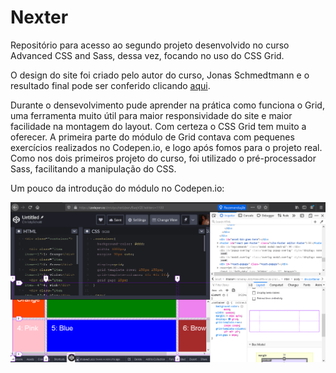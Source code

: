 # Nexter

Repositório para acesso ao segundo projeto desenvolvido no curso Advanced CSS and Sass, dessa vez, focando no uso do CSS Grid.

O design do site foi criado pelo autor do curso, Jonas Schmedtmann e o resultado final pode ser conferido clicando [aqui](https://christyschott.github.io/nexter.github.io/).

Durante o densevolvimento pude aprender na prática como funciona o Grid, uma ferramenta muito útil para maior responsividade do site e maior facilidade na montagem do layout. Com certeza o CSS Grid tem muito a oferecer. A primeira parte do módulo de Grid contava com pequenes exercícios realizados no Codepen.io, e logo após fomos para o projeto real. Como nos dois primeiros projeto do curso, foi utilizado o pré-processador Sass, facilitando a manipulação do CSS.

Um pouco da introdução do módulo no Codepen.io:


![Codepen.io](https://github.com/ChristySchott/nexter.github.io/blob/master/Capturar2.PNG)
